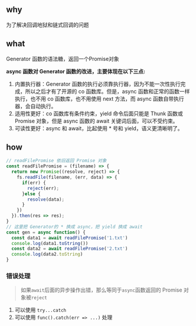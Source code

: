 ## why

为了解决回调地狱和链式回调的问题

## what

Generator 函数的语法糖，返回一个Promise对象

**async 函数对 Generator 函数的改进，主要体现在以下三点:**

1. 内置执行器：Generator 函数的执行必须靠执行器，因为不能一次性执行完成，所以之后才有了开源的 co 函数库。但是，async 函数和正常的函数一样执行，也不用 co 函数库，也不用使用 next 方法，而 async 函数自带执行器，会自动执行。
2. 适用性更好：co 函数库有条件约束，yield 命令后面只能是 Thunk 函数或 Promise 对象，但是 async 函数的 await 关键词后面，可以不受约束。
3. 可读性更好：async 和 await，比起使用 * 号和 yield，语义更清晰明了。



## how

```js
// readFilePromise 依旧返回 Promise 对象
const readFilePromise = (filename) => {
  return new Promise((resolve, reject) => {
    fs.readFile(filename, (err, data) => {
      if(err) {
        reject(err);
      }else {
        resolve(data);
      }
    })
  }).then(res => res);
}
// 这里把 Generator的 * 换成 async，把 yield 换成 await
const gen = async function() {
  const data1 = await readFilePromise('1.txt')
  console.log(data1.toString())
  const data2 = await readFilePromise('2.txt')
  console.log(data2.toString)
}
```



### 错误处理

> 如果`await`后面的异步操作出错，那么等同于`async`函数返回的 Promise 对象被`reject`

1. 可以使用 `try...catch`
2. 可以使用 `func().catch(err => ...)` 处理





